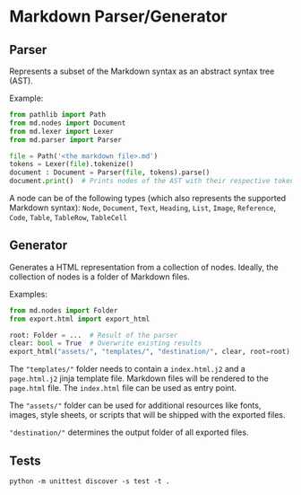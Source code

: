# Markdown Parser/Generator

## Parser

Represents a subset of the Markdown syntax as an abstract syntax tree (AST).

Example:
```python
from pathlib import Path
from md.nodes import Document
from md.lexer import Lexer
from md.parser import Parser

file = Path('<the markdown file>.md')
tokens = Lexer(file).tokenize()
document : Document = Parser(file, tokens).parse()
document.print()  # Prints nodes of the AST with their respective tokens.
```

A node can be of the following types (which also represents the supported Markdown syntax):
`Node`, `Document`, `Text`, `Heading`, `List`, `Image`, `Reference`, `Code`, `Table`, `TableRow`, `TableCell`

## Generator

Generates a HTML representation from a collection of nodes. 
Ideally, the collection of nodes is a folder of Markdown files.

Examples:
```python
from md.nodes import Folder
from export.html import export_html

root: Folder = ...  # Result of the parser
clear: bool = True  # Overwrite existing results
export_html("assets/", "templates/", "destination/", clear, root=root)
```

The `"templates/"` folder needs to contain a `index.html.j2` and a `page.html.j2` jinja template file.
Markdown files will be rendered to the `page.html` file.
The `index.html` file can be used as entry point.

The `"assets/"` folder can be used for additional resources like fonts, images, style sheets, or scripts that will be shipped with the exported files.

`"destination/"` determines the output folder of all exported files.

## Tests

```
python -m unittest discover -s test -t .
```

